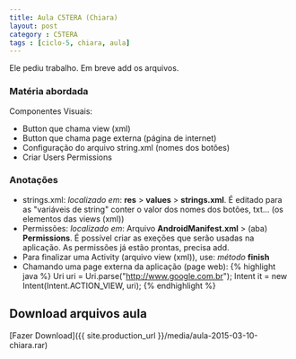```yaml
---
title: Aula C5TERA (Chiara)
layout: post
category : C5TERA
tags : [ciclo-5, chiara, aula]
---
```



<div class="alert alert-info">Ele pediu trabalho. Em breve add os arquivos.</div>

### Matéria abordada
Componentes Visuais:
- Button que chama view (xml)
- Button que chama page externa (página de internet)
- Configuração do arquivo string.xml (nomes dos botôes)
- Criar Users Permissions


### Anotações
- strings.xml: *localizado em*: **res** > **values** > **strings.xml**. É editado para as "variáveis de string" conter o valor dos nomes dos botões, txt... (os elementos das views (xml))
- Permissões: *localizado em*: Arquivo **AndroidManifest.xml** > (aba) **Permissions**. É possível criar as exeções que serão usadas na aplicação. As permissões já estão prontas, precisa add.
- Para finalizar uma Activity (arquivo view (xml)), use: *método* **finish**
- Chamando uma page externa da aplicação (page web):
    {% highlight java %}
        Uri uri = Uri.parse("http://www.google.com.br");
        Intent it = new Intent(Intent.ACTION_VIEW, uri);
    {% endhighlight %}

## Download arquivos aula
[Fazer Download]({{ site.production_url }}/media/aula-2015-03-10-chiara.rar) 